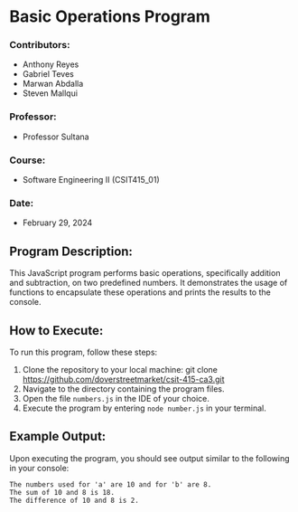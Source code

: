 # Basic Operations Program

### Contributors:
- Anthony Reyes
- Gabriel Teves
- Marwan Abdalla
- Steven Mallqui

### Professor:
- Professor Sultana

### Course:
- Software Engineering II (CSIT415_01)

### Date:
- February 29, 2024

## Program Description:
This JavaScript program performs basic operations, specifically addition and subtraction, on two predefined numbers. It demonstrates the usage of functions to encapsulate these operations and prints the results to the console.

## How to Execute:
To run this program, follow these steps:
1. Clone the repository to your local machine: git  clone  <https://github.com/doverstreetmarket/csit-415-ca3.git>
2. Navigate to the directory containing the program files.
3. Open the file `numbers.js` in the IDE of your choice.
4.  Execute the program by entering `node number.js` in your terminal.

## Example Output:
Upon executing the program, you should see output similar to the following in your console:
```
The numbers used for 'a' are 10 and for 'b' are 8.
The sum of 10 and 8 is 18.
The difference of 10 and 8 is 2.
```